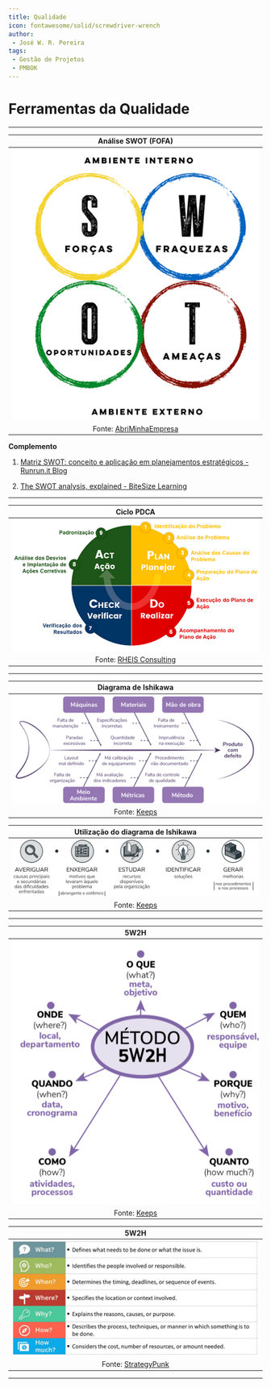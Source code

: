 ```yaml
---
title: Qualidade
icon: fontawesome/solid/screwdriver-wrench
author:
 - José W. R. Pereira
tags:
 - Gestão de Projetos
 - PMBOK
---
```



# Ferramentas da Qualidade
---

| Análise SWOT (FOFA)                           |
|:---------------------------------------------:|
| ![5w2h](img/fq-swot.png)               |
| Fonte: [AbriMinhaEmpresa](https://abriminhaempresa.com/swot-exemplo-e-dicas-incriveis-de-como-fazer/) |


**Complemento**

1. [Matriz SWOT: conceito e aplicação em planejamentos estratégicos - Runrun.it Blog](https://blog.runrun.it/matriz-swot/)

2. [The SWOT analysis, explained - BiteSize Learning](https://www.bitesizelearning.co.uk/resources/swot-analysis-explained-examples-templates)



---

| Ciclo PDCA                          |
|:-----------------------------------:|
| ![pdca](img/fq-ciclo_PDCA.png)      |
| Fonte: [RHEIS Consulting](https://www.rheis.com.br/post/o-que-%C3%A9-pdca) |


---

| Diagrama de Ishikawa                      |
|:-----------------------------------------:|
| ![ishikawa](img/fq-diagrama_ishikawa.png) |
| Fonte: [Keeps](https://keeps.com.br/diagrama-de-ishikawa-o-que-e-e-como-desenvolver/) |


| Utilização do diagrama de Ishikawa            |
|:---------------------------------------------:|
| ![utilizacao](img/fq-utilizacao_ishikawa.png) |
| Fonte: [Keeps](https://keeps.com.br/diagrama-de-ishikawa-o-que-e-e-como-desenvolver/) |


---

| 5W2H                                          |
|:---------------------------------------------:|
| ![5w2h](img/fq-5w2h.png)                      |
| Fonte: [Keeps](https://keeps.com.br/5w2h-o-que-e-como-aplicar-e-por-que-usar/) |



| 5W2H                                          |
|:---------------------------------------------:|
| ![5w2h](img/fq-5w2h_sp.png)               |
| Fonte: [StrategyPunk](https://www.strategypunk.com/the-5w2h-method-a-simple-framework-for-asking-the-right-questions-free-ppt/) |



---


